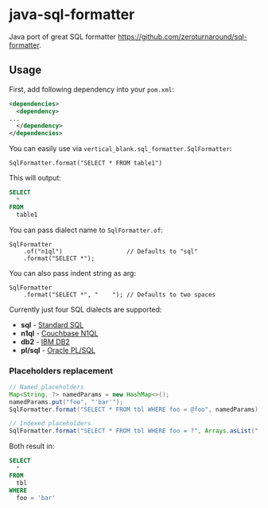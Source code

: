 # java-sql-formatter

Java port of great SQL formatter https://github.com/zeroturnaround/sql-formatter.

## Usage

First, add following dependency into your `pom.xml`:

```xml
<dependencies>
  <dependency>
...
  </dependency>
</dependencies>
```

You can easily use via `vertical_blank.sql_formatter.SqlFormatter`:

```
SqlFormatter.format("SELECT * FROM table1")
```

This will output:
```sql
SELECT
  *
FROM
  table1
```


You can pass dialect name to `SqlFormatter.of`:

```
SqlFormatter
    .of("n1ql")                  // Defaults to "sql"
    .format("SELECT *");
```


You can also pass indent string as arg:

```
SqlFormatter
    .format("SELECT *", "    "); // Defaults to two spaces
```

Currently just four SQL dialects are supported:

- **sql** - [Standard SQL](https://en.wikipedia.org/wiki/SQL:2011)
- **n1ql** - [Couchbase N1QL](http://www.couchbase.com/n1ql)
- **db2** - [IBM DB2](https://www.ibm.com/analytics/us/en/technology/db2/)
- **pl/sql** - [Oracle PL/SQL](http://www.oracle.com/technetwork/database/features/plsql/index.html)

### Placeholders replacement

```java
// Named placeholders
Map<String, ?> namedParams = new HashMap<>();
namedParams.put("foo", "'bar'");
SqlFormatter.format("SELECT * FROM tbl WHERE foo = @foo", namedParams);

// Indexed placeholders
SqlFormatter.format("SELECT * FROM tbl WHERE foo = ?", Arrays.asList("'bar'"));
```

Both result in:

```sql
SELECT
  *
FROM
  tbl
WHERE
  foo = 'bar'
```

